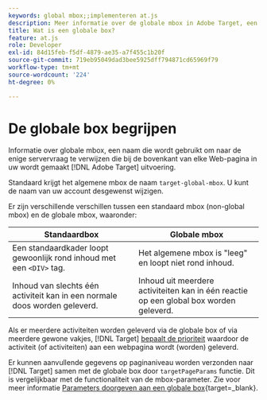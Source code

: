 ```yaml
---
keywords: global mbox;;implementeren at.js
description: Meer informatie over de globale mbox in Adobe Target, een naam die wordt gebruikt om te verwijzen naar de enige serveroproep die boven aan elke webpagina in uw [!DNL Target] uitvoering.
title: Wat is een globale box?
feature: at.js
role: Developer
exl-id: 84d15feb-f5df-4879-ae35-a7f455c1b20f
source-git-commit: 719eb95049dad3bee5925dff794871cd65969f79
workflow-type: tm+mt
source-wordcount: '224'
ht-degree: 0%

---
```


# De globale box begrijpen

Informatie over globale mbox, een naam die wordt gebruikt om naar de enige servervraag te verwijzen die bij de bovenkant van elke Web-pagina in uw wordt gemaakt [!DNL Adobe Target] uitvoering.

Standaard krijgt het algemene mbox de naam `target-global-mbox`. U kunt de naam van uw account desgewenst wijzigen.

Er zijn verschillende verschillen tussen een standaard mbox (non-global mbox) en de globale mbox, waaronder:

| Standaardbox | Globale mbox |
|--- |--- |
| Een standaardkader loopt gewoonlijk rond inhoud met een `<DIV>` tag. | Het algemene mbox is &quot;leeg&quot; en loopt niet rond inhoud. |
| Inhoud van slechts één activiteit kan in een normale doos worden geleverd. | Inhoud uit meerdere activiteiten kan in één reactie op een global box worden geleverd. |

Als er meerdere activiteiten worden geleverd via de globale box of via meerdere gewone vakjes, [!DNL Target] [bepaalt de prioriteit](/help/main/c-activities/priority.md#concept_1780C11FEA57440499F0047DD6900E0F) waardoor de activiteit (of activiteiten) aan een webpagina wordt (worden) geleverd.

Er kunnen aanvullende gegevens op paginaniveau worden verzonden naar [!DNL Target] samen met de globale box door `targetPageParams` functie. Dit is vergelijkbaar met de functionaliteit van de mbox-parameter. Zie voor meer informatie [Parameters doorgeven aan een globale box](https://developer.adobe.com/target/implement/client-side/atjs/global-mbox/pass-parameters-to-global-mbox/){target=_blank}.
